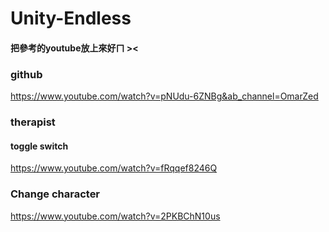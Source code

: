 # Unity-Endless
#### 把參考的youtube放上來好ㄇ  ><

### github
https://www.youtube.com/watch?v=pNUdu-6ZNBg&ab_channel=OmarZed

### therapist
#### toggle switch
https://www.youtube.com/watch?v=fRqqef8246Q

### Change character
https://www.youtube.com/watch?v=2PKBChN10us
